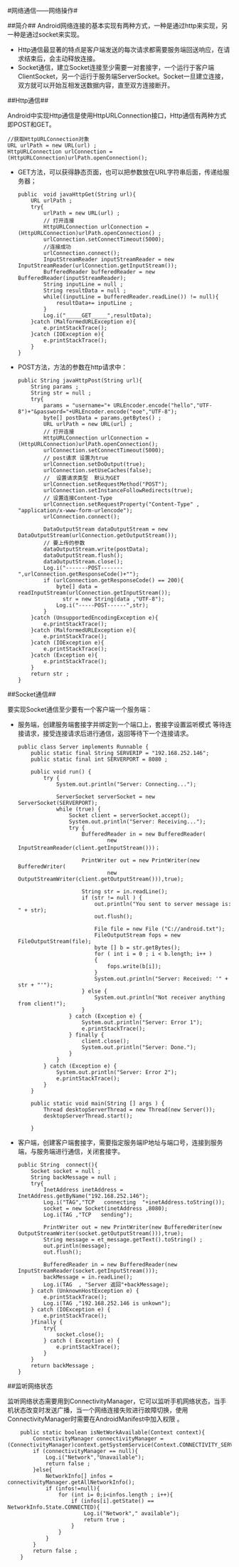 #网络通信——网络操作#

##简介##
Android网络连接的基本实现有两种方式，一种是通过http来实现，另一种是通过socket来实现。

  - Http通信最显著的特点是客户端发送的每次请求都需要服务端回送响应，在请求结束后，会主动释放连接。
  - Socket通信，建立Socket连接至少需要一对套接字，一个运行于客户端ClientSocket，另一个运行于服务端ServerSocket。Socket一旦建立连接，双方就可以开始互相发送数据内容，直至双方连接断开。

##Http通信##

Android中实现Http通信是使用HttpURLConnection接口，Http通信有两种方式即POST和GET。

    //获取HttpURLConnection对象
	URL urlPath = new URL(url) ;
    HttpURLConnection urlConnection = (HttpURLConnection)urlPath.openConnection();	



  - GET方法，可以获得静态页面，也可以把参数放在URL字符串后面，传递给服务器；


		public  void javaHttpGet(String url){
	        URL urlPath ;
	        try{
	            urlPath = new URL(url) ;
				// 打开连接
	            HttpURLConnection urlConnection = (HttpURLConnection)urlPath.openConnection() ;
	            urlConnection.setConnectTimeout(5000);
				//连接成功
	            urlConnection.connect();
	            InputStreamReader inputStreamReader = new InputStreamReader(urlConnection.getInputStream());
	            BufferedReader bufferedReader = new BufferedReader(inputStreamReader);
	            String inputLine = null ;
	            String resultData = null ;
	            while((inputLine = bufferedReader.readLine()) != null){
	                resultData+= inputLine ;
	            }
	            Log.i("_____GET_____",resultData);
	        }catch (MalformedURLException e){
	            e.printStackTrace();
	        }catch (IOException e){
	            e.printStackTrace();
	        }
	    }

  - POST方法，方法的参数在http请求中：
 

		public String javaHttpPost(String url){
	        String params ;
	        String str = null ;
	        try{
	            params = "username="+ URLEncoder.encode("hello","UTF-8")+"&password="+URLEncoder.encode("eoe","UTF-8");
	            byte[] postData = params.getBytes() ;
	            URL urlPath = new URL(url) ;
                // 打开连接
	            HttpURLConnection urlConnection = (HttpURLConnection)urlPath.openConnection();
	            urlConnection.setConnectTimeout(5000);
                // post请求 设置为true
	            urlConnection.setDoOutput(true);
	            urlConnection.setUseCaches(false);
				//  设置请求类型  默认为GET
	            urlConnection.setRequestMethod("POST");
	            urlConnection.setInstanceFollowRedirects(true);
				// 设置连接Content-Type
	            urlConnection.setRequestProperty("Content-Type" , "application/x-www-form-urlencode");
	            urlConnection.connect();
	
	            DataOutputStream dataOutputStream = new DataOutputStream(urlConnection.getOutputStream());
				// 要上传的参数
	            dataOutputStream.write(postData);
	            dataOutputStream.flush();
	            dataOutputStream.close();
	            Log.i("-------POST-------",urlConnection.getResponseCode()+"");
	            if (urlConnection.getResponseCode() == 200){
	                byte[] data = readInputStream(urlConnection.getInputStream());
	                  str = new String(data ,"UTF-8");
	                Log.i("-----POST------",str);
	            }
	        }catch (UnsupportedEncodingException e){
	            e.printStackTrace();
	        }catch (MalformedURLException e){
	            e.printStackTrace();
	        }catch (IOException e){
	            e.printStackTrace();
	        }catch (Exception e){
	            e.printStackTrace();
	        }
	        return str ;
	    }
  
##Socket通信##

要实现Socket通信至少要有一个客户端一个服务端：
 
  - 服务端，创建服务端套接字并绑定到一个端口上，套接字设置监听模式 等待连接请求，接受连接请求后进行通信，返回等待下一个连接请求。

		public class Server implements Runnable {  
	        public static final String SERVERIP = "192.168.252.146";  
	        public static final int SERVERPORT = 8080 ;
	      
	        public void run() {  
	            try {  
	                System.out.println("Server: Connecting...");  
	      
	                ServerSocket serverSocket = new ServerSocket(SERVERPORT);  
	                while (true) {  
	                    Socket client = serverSocket.accept();  
	                    System.out.println("Server: Receiving...");  
	                    try {  
	                        BufferedReader in = new BufferedReader(  
	                                new InputStreamReader(client.getInputStream()))；
	 
	                        PrintWriter out = new PrintWriter(new BufferedWriter(  
	                                new OutputStreamWriter(client.getOutputStream())),true);  
	                          
	                        String str = in.readLine();  
	                        if (str != null ) {              
	                            out.println("You sent to server message is:   " + str);  
	                            out.flush();  
	                                   
	                            File file = new File ("C://android.txt");  
	                            FileOutputStream fops = new FileOutputStream(file);   
	                            byte [] b = str.getBytes();  
	                            for ( int i = 0 ; i < b.length; i++ )  
	                            {  
	                                fops.write(b[i]);  
	                            }  
	                            System.out.println("Server: Received: '" + str + "'");  
	                        } else {  
	                            System.out.println("Not receiver anything from client!");  
	                        }  
	                    } catch (Exception e) {  
	                        System.out.println("Server: Error 1");  
	                        e.printStackTrace();  
	                    } finally {  
	                        client.close();  
	                        System.out.println("Server: Done.");  
	                    }  
	                }  
	            } catch (Exception e) {  
	                System.out.println("Server: Error 2");  
	                e.printStackTrace();  
	            }  
	        }  
	          
	        public static void main(String [] args ) {  
	            Thread desktopServerThread = new Thread(new Server());  
	            desktopServerThread.start();  
	      
	        }  

  - 客户端，创建客户端套接字，需要指定服务端IP地址与端口号，连接到服务端，与服务端进行通信，关闭套接字。
 	
		public String  connect(){
	        Socket socket = null ;
	        String backMessage = null ;
	        try{
	            InetAddress inetAddress = InetAddress.getByName("192.168.252.146");
	            Log.i("TAG","TCP   connecting  "+inetAddress.toString());
	            socket = new Socket(inetAddress ,8080);
	            Log.i(TAG ,"TCP   sending");
	            
	            PrintWriter out = new PrintWriter(new BufferedWriter(new OutputStreamWriter(socket.getOutputStream())),true);
	            String message = et_message.getText().toString() ;
	            out.println(message);
	            out.flush();
	            
	            BufferedReader in = new BufferedReader(new InputStreamReader(socket.getInputStream()));
	            backMessage = in.readLine();
	            Log.i(TAG  , "Server 返回"+backMessage);
	        } catch (UnknownHostException e) {
	            e.printStackTrace();
	            Log.i(TAG ,"192.168.252.146 is unkown");
	        } catch (IOException e) {
	            e.printStackTrace();
	        }finally {
	            try{
	                socket.close();
	            } catch ( Exception e) {
	                e.printStackTrace();
	            }
	        }
	        return backMessage ;
	    }

##监听网络状态


监听网络状态需要用到ConnectivityManager，它可以监听手机网络状态，当手机状态改变时发送广播，当一个网络连接失败进行故障切换，使用ConnectivityManager时需要在AndroidManifest中加入权限<uses-permission android:name="android.permission.ACCESS_NETWORK_STATE" /> 。


		public static boolean isNetWorkAvailable(Context context){
	        ConnectivityManager connectivityManager = (ConnectivityManager)context.getSystemService(Context.CONNECTIVITY_SERVICE);
	        if (connectivityManager == null){
	            Log.i("Network","Unavailable");
	            return false ;
	        }else{
	            NetworkInfo[] infos = connectivityManager.getAllNetworkInfo();
	            if (infos!=null){
	                for (int i= 0;i<infos.length ; i++){
	                    if (infos[i].getState() == NetworkInfo.State.CONNECTED){
	                        Log.i("Network"," available");
	                        return true ;
	                    }
	                }
	            }
	        }
	        return false ;
	    }

	